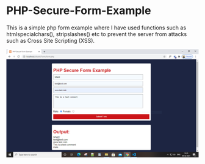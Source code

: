 # PHP-Secure-Form-Example
This is a simple php form example where I have used functions such as htmlspecialchars(), stripslashes() etc to prevent the server from attacks such as Cross Site Scripting (XSS).

![Screenshot](Screenshot.PNG)
